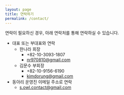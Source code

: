 ```yaml
---
layout: page
title: 연락하기
permalink: /contact/
---
```

연락이 필요하신 경우, 아래 연락처를 통해 연락하실 수 있습니다.

- 대표 또는 부대표와 연락
  - 한나라 회장
    - +82-10-3093-1807
    - [nr970810@gmail.com](mailto:nr970810@gmail.com)
  - 김문수 부회장
    - +82-10-9156-6190
    - [kimdorung@gmail.com](mailto:kimdorung@gmail.com)
- 동아리 운영진 이메일 주소로 연락
  - [s.owl.contact@gmail.com](mailto:s.owl.contact@gmail.com)
